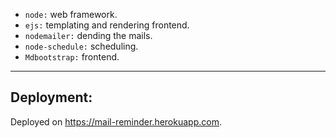 - `node:` web framework.
- `ejs:` templating and rendering frontend.
- `nodemailer:` dending the mails.
- `node-schedule:`  scheduling.
- `Mdbootstrap:` frontend.

---

## Deployment:

Deployed on https://mail-reminder.herokuapp.com. 

